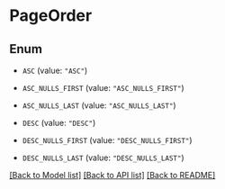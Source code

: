 # PageOrder

## Enum


* `ASC` (value: `"ASC"`)

* `ASC_NULLS_FIRST` (value: `"ASC_NULLS_FIRST"`)

* `ASC_NULLS_LAST` (value: `"ASC_NULLS_LAST"`)

* `DESC` (value: `"DESC"`)

* `DESC_NULLS_FIRST` (value: `"DESC_NULLS_FIRST"`)

* `DESC_NULLS_LAST` (value: `"DESC_NULLS_LAST"`)


[[Back to Model list]](../README.md#documentation-for-models) [[Back to API list]](../README.md#documentation-for-api-endpoints) [[Back to README]](../README.md)


